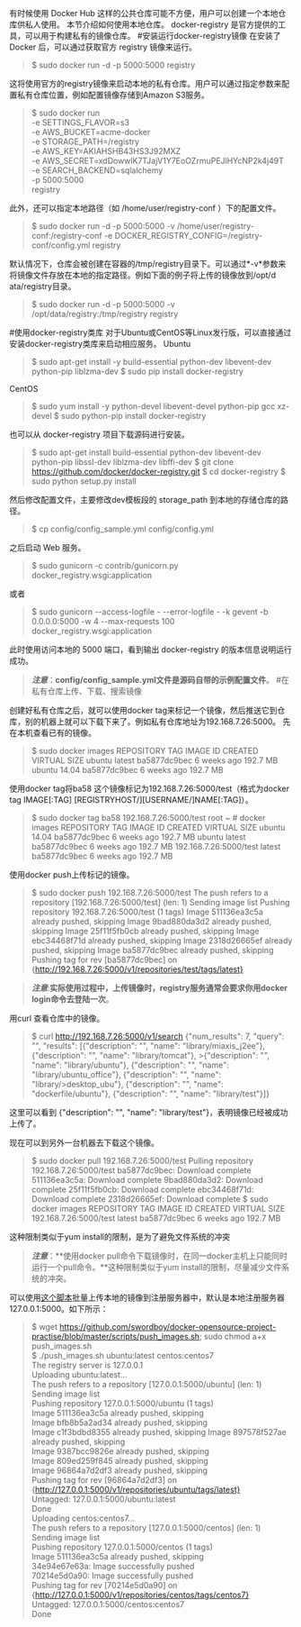 有时候使用 Docker Hub 这样的公共仓库可能不方便，用户可以创建一个本地仓库供私人使用。
本节介绍如何使用本地仓库。
docker-registry 是官方提供的工具，可以用于构建私有的镜像仓库。
#安装运行docker-registry镜像
  在安装了 Docker 后，可以通过获取官方 registry 镜像来运行。
>$ sudo docker run -d -p 5000:5000 registry

  这将使用官方的registry镜像来启动本地的私有仓库。用户可以通过指定参数来配置私有仓库位置，例如配置镜像存储到Amazon S3服务。

>$ sudo docker run \
>         -e SETTINGS_FLAVOR=s3 \
>         -e AWS_BUCKET=acme-docker \
>         -e STORAGE_PATH=/registry \
>         -e AWS_KEY=AKIAHSHB43HS3J92MXZ \
>         -e AWS_SECRET=xdDowwlK7TJajV1Y7EoOZrmuPEJlHYcNP2k4j49T \
>         -e SEARCH_BACKEND=sqlalchemy \
>         -p 5000:5000 \
>         registry

  此外，还可以指定本地路径（如 /home/user/registry-conf ）下的配置文件。

>$ sudo docker run -d -p 5000:5000 -v /home/user/registry-conf:/registry-conf -e DOCKER_REGISTRY_CONFIG=/registry-conf/config.yml registry
  
  默认情况下，仓库会被创建在容器的/tmp/registry目录下。可以通过*-v*参数来将镜像文件存放在本地的指定路径。例如下面的例子将上传的镜像放到/opt/d ata/registry目录。

>$ sudo docker run -d -p 5000:5000 -v /opt/data/registry:/tmp/registry registry

#使用docker-registry类库
对于Ubuntu或CentOS等Linux发行版，可以直接通过安装docker-registry类库来启动相应服务。
Ubuntu

>$ sudo apt-get install -y build-essential python-dev libevent-dev python-pip liblzma-dev
>$ sudo pip install docker-registry

CentOS

>$ sudo yum install -y python-devel libevent-devel python-pip gcc xz-devel
>$ sudo python-pip install docker-registry

也可以从 docker-registry 项目下载源码进行安装。
>$ sudo apt-get install build-essential python-dev libevent-dev python-pip libssl-dev liblzma-dev libffi-dev
>$ git clone https://github.com/docker/docker-registry.git
>$ cd docker-registry
>$ sudo python setup.py install

然后修改配置文件，主要修改dev模板段的 storage_path 到本地的存储仓库的路径。

>$ cp config/config_sample.yml config/config.yml

之后启动 Web 服务。

>$ sudo gunicorn -c contrib/gunicorn.py docker_registry.wsgi:application

或者
>$ sudo gunicorn --access-logfile - --error-logfile - -k gevent -b 0.0.0.0:5000 -w 4 --max-requests 100 docker_registry.wsgi:application

此时使用访问本地的 5000 端口，看到输出 docker-registry 的版本信息说明运行成功。

>***注意***：**config/config_sample.yml文件是源码自带的示例配置文件**。
#在私有仓库上传、下载、搜索镜像

创建好私有仓库之后，就可以使用docker tag来标记一个镜像，然后推送它到仓库，别的机器上就可以下载下来了。例如私有仓库地址为192.168.7.26:5000。
先在本机查看已有的镜像。
>$ sudo docker images
>REPOSITORY                        TAG                 IMAGE ID            CREATED             VIRTUAL SIZE
>ubuntu                            latest              ba5877dc9bec        6 weeks ago         192.7 MB
>ubuntu                            14.04               ba5877dc9bec        6 weeks ago         192.7 MB
	    
使用docker tag将ba58 这个镜像标记为192.168.7.26:5000/test（格式为docker tag IMAGE[:TAG] [REGISTRYHOST/][USERNAME/]NAME[:TAG]）。
>$ sudo docker tag ba58 192.168.7.26:5000/test
>root ~ # docker images
>REPOSITORY                        TAG                 IMAGE ID            CREATED             VIRTUAL SIZE
>ubuntu                            14.04               ba5877dc9bec        6 weeks ago         192.7 MB
>ubuntu                            latest              ba5877dc9bec        6 weeks ago         192.7 MB
>192.168.7.26:5000/test            latest              ba5877dc9bec        6 weeks ago         192.7 MB

使用docker push上传标记的镜像。
>$ sudo docker push 192.168.7.26:5000/test
>The push refers to a repository [192.168.7.26:5000/test] (len: 1)
>Sending image list
>Pushing repository 192.168.7.26:5000/test (1 tags)
>Image 511136ea3c5a already pushed, skipping
>Image 9bad880da3d2 already pushed, skipping
>Image 25f11f5fb0cb already pushed, skipping
>Image ebc34468f71d already pushed, skipping
>Image 2318d26665ef already pushed, skipping
>Image ba5877dc9bec already pushed, skipping
>Pushing tag for rev [ba5877dc9bec] on {http://192.168.7.26:5000/v1/repositories/test/tags/latest}
    
>***注意***:**实际使用过程中，上传镜像时，registry服务通常会要求你用docker login命令去登陆一次**。

用curl 查看仓库中的镜像。

>$ curl http://192.168.7.26:5000/v1/search
>{"num_results": 7, "query": "", "results": [{"description": "", "name": "library/miaxis_j2ee"}, {"description": "", "name": "library/tomcat"}, >{"description": "", "name": "library/ubuntu"}, {"description": "", "name": "library/ubuntu_office"}, {"description": "", "name": "library/>desktop_ubu"}, {"description": "", "name": "dockerfile/ubuntu"}, {"description": "", "name": "library/test"}]}

这里可以看到 {"description": "", "name": "library/test"}，表明镜像已经被成功上传了。

现在可以到另外一台机器去下载这个镜像。

>$ sudo docker pull 192.168.7.26:5000/test
>Pulling repository 192.168.7.26:5000/test
>ba5877dc9bec: Download complete
>511136ea3c5a: Download complete
>9bad880da3d2: Download complete
>25f11f5fb0cb: Download complete
>ebc34468f71d: Download complete
>2318d26665ef: Download complete
>$ sudo docker images
>REPOSITORY                         TAG                 IMAGE ID            CREATED             VIRTUAL SIZE
>192.168.7.26:5000/test             latest              ba5877dc9bec        6 weeks ago         192.7 MB

这种限制类似于yum install的限制，是为了避免文件系统的冲突
>***注意***：**使用docker pull命令下载镜像时，在同一docker主机上只能同时运行一个pull命令。**这种限制类似于yum install的限制，尽量减少文件系统的冲突。

可以使用[这个脚本](./scripts/push_images.sh)批量上传本地的镜像到注册服务器中，默认是本地注册服务器 127.0.0.1:5000。如下所示：
>$ wget https://github.com/swordboy/docker-opensource-project-practise/blob/master/scripts/push_images.sh; sudo chmod a+x push_images.sh  
>$ ./push_images.sh ubuntu:latest centos:centos7  
>The registry server is 127.0.0.1  
>Uploading ubuntu:latest...  
>The push refers to a repository [127.0.0.1:5000/ubuntu] (len: 1)  
>Sending image list  
>Pushing repository 127.0.0.1:5000/ubuntu (1 tags)  
>Image 511136ea3c5a already pushed, skipping  
>Image bfb8b5a2ad34 already pushed, skipping  
>Image c1f3bdbd8355 already pushed, skipping
>Image 897578f527ae already pushed, skipping  
>Image 9387bcc9826e already pushed, skipping  
>Image 809ed259f845 already pushed, skipping  
>Image 96864a7d2df3 already pushed, skipping  
>Pushing tag for rev [96864a7d2df3] on {http://127.0.0.1:5000/v1/repositories/ubuntu/tags/latest}  
>Untagged: 127.0.0.1:5000/ubuntu:latest  
>Done  
>Uploading centos:centos7...  
>The push refers to a repository [127.0.0.1:5000/centos] (len: 1)  
>Sending image list  
>Pushing repository 127.0.0.1:5000/centos (1 tags)  
>Image 511136ea3c5a already pushed, skipping  
>34e94e67e63a: Image successfully pushed  
>70214e5d0a90: Image successfully pushed  
>Pushing tag for rev [70214e5d0a90] on {http://127.0.0.1:5000/v1/repositories/centos/tags/centos7}  
>Untagged: 127.0.0.1:5000/centos:centos7  
>Done  